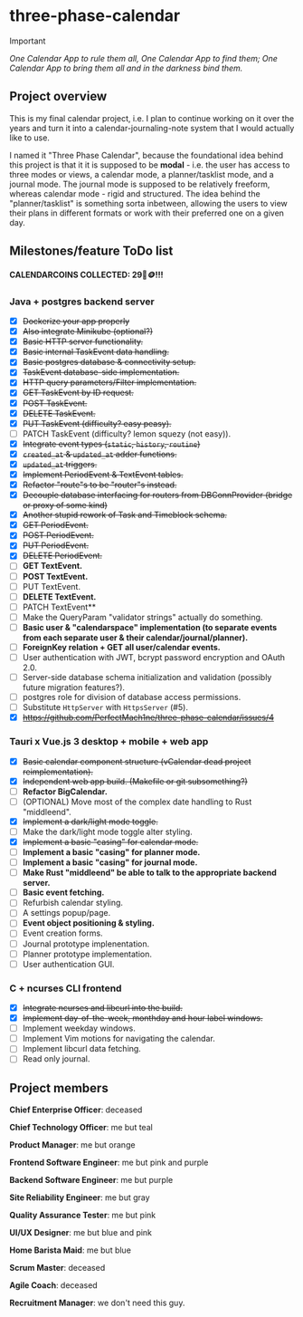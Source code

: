 # three-phase-calendar

> [!IMPORTANT]
> *One Calendar App to rule them all, One Calendar App to find them; One Calendar App to bring them all and in the darkness bind them.*

## Project overview

This is my final calendar project, i.e. I plan to continue working on it over the years and turn it into a calendar-journaling-note system that I would actually like to use.

I named it "Three Phase Calendar", because the foundational idea behind this project is that it it is supposed to be **modal** - i.e. the user has access to three modes or views, a calendar mode, a planner/tasklist mode, and a journal mode. The journal mode is supposed to be relatively freeform, whereas calendar mode - rigid and structured. The idea behind the "planner/tasklist" is something sorta inbetween, allowing the users to view their plans in different formats or work with their preferred one on a given day.

## Milestones/feature ToDo list

#### CALENDARCOINS COLLECTED: 29📅🪙!!!

### Java + postgres backend server

- [x] ~~Dockerize your app properly~~
- [x] ~~Also integrate Minikube (optional?)~~
- [x] ~~Basic HTTP server functionality.~~
- [x] ~~Basic internal TaskEvent data handling.~~
- [x] ~~Basic postgres database & connectivity setup.~~
- [x] ~~TaskEvent database-side implementation.~~
- [x] ~~HTTP query parameters/Filter implementation.~~
- [x] ~~GET TaskEvent by ID request.~~
- [x] ~~POST TaskEvent.~~
- [x] ~~DELETE TaskEvent.~~
- [x] ~~PUT TaskEvent (difficulty? easy peasy).~~
- [ ] PATCH TaskEvent (difficulty? lemon squezy (not easy)).
- [x] ~~Integrate event types (`static`, `history`, `routine`)~~
- [x] ~~`created_at` & `updated_at` adder functions.~~
- [x] ~~`updated_at` triggers.~~
- [x] ~~Implement PeriodEvent & TextEvent tables.~~
- [x] ~~Refactor "route"s to be "router"s instead.~~
- [x] ~~Decouple database interfacing for routers from DBConnProvider (bridge or proxy of some kind)~~
- [x] ~~Another stupid rework of Task and Timeblock schema.~~
- [x] ~~GET PeriodEvent.~~
- [x] ~~POST PeriodEvent.~~
- [x] ~~PUT PeriodEvent.~~
- [x] ~~DELETE PeriodEvent.~~
- [ ] **GET TextEvent.**
- [ ] **POST TextEvent.**
- [ ] PUT TextEvent.
- [ ] **DELETE TextEvent.**
- [ ] PATCH TextEvent**
- [ ] Make the QueryParam "validator strings" actually do something.
- [ ] **Basic user & "calendarspace" implementation (to separate events from each separate user & their calendar/journal/planner).**
- [ ] **ForeignKey relation + GET all user/calendar events.**
- [ ] User authentication with JWT, bcrypt password encryption and OAuth 2.0.
- [ ] Server-side database schema initialization and validation (possibly future migration features?).
- [ ] postgres role for division of database access permissions.
- [ ] Substitute `HttpServer` with `HttpsServer` (#5).
- [x] ~~https://github.com/PerfectMach1ne/three-phase-calendar/issues/4~~

### Tauri x Vue.js 3 desktop + mobile + web app

- [x] ~~Basic calendar component structure (vCalendar dead project reimplementation).~~
- [x] ~~Independent web app build. (Makefile or git subsomething?)~~
- [ ] **Refactor BigCalendar.**
- [ ] (OPTIONAL) Move most of the complex date handling to Rust "middleend".
- [x] ~~Implement a dark/light mode toggle.~~
- [ ] Make the dark/light mode toggle alter styling.
- [x] ~~Implement a basic "casing" for calendar mode.~~
- [ ] **Implement a basic "casing" for planner mode.**
- [ ] **Implement a basic "casing" for journal mode.**
- [ ] **Make Rust "middleend" be able to talk to the appropriate backend server.**
- [ ] **Basic event fetching.**
- [ ] Refurbish calendar styling.
- [ ] A settings popup/page.
- [ ] **Event object positioning & styling.**
- [ ] Event creation forms.
- [ ] Journal prototype implenentation.
- [ ] Planner prototype implementation.
- [ ] User authentication GUI.

### C + ncurses CLI frontend

- [x] ~~Integrate ncurses and libcurl into the build.~~
- [x] ~~Implement day-of-the-week, monthday and hour label windows.~~
- [ ] Implement weekday windows.
- [ ] Implement Vim motions for navigating the calendar.
- [ ] Implement libcurl data fetching.
- [ ] Read only journal.

## Project members

**Chief Enterprise Officer**: deceased

**Chief Technology Officer**: me but teal

**Product Manager**: me but orange

**Frontend Software Engineer**: me but pink and purple

**Backend Software Engineer**: me but purple

**Site Reliability Engineer**: me but gray

**Quality Assurance Tester**: me but pink

**UI/UX Designer**: me but blue and pink

**Home Barista Maid**: me but blue

**Scrum Master**: deceased

**Agile Coach**: deceased

**Recruitment Manager**: we don't need this guy.
